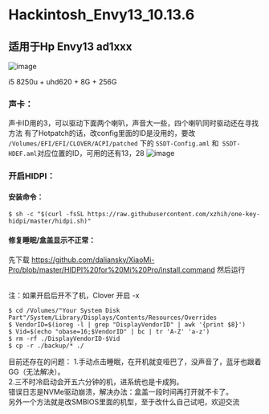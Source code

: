 # Hackintosh_Envy13_10.13.6

## 适用于Hp Envy13 ad1xxx 
![image](https://github.com/ArisHub/Hackintosh_Envy13_10.13.6/blob/master/Pictures/QQ20180919-233241%402x.png)

i5 8250u + uhd620 + 8G + 256G


### 声卡：
声卡ID用的3，可以驱动下面两个喇叭，声音大一些，四个喇叭同时驱动还在寻找方法
有了Hotpatch的话，改config里面的ID是没用的，要改 ```/Volumes/EFI/EFI/CLOVER/ACPI/patched``` 下的 ```SSDT-Config.aml``` 和```
SSDT-HDEF.aml```对应位置的ID，可用的还有13，28
![image](https://github.com/ArisHub/Hackintosh_Envy13_10.13.6/blob/master/Pictures/QQ20180919-235329@2x.png)

### 开启HIDPI：
#### 安装命令：
```
$ sh -c "$(curl -fsSL https://raw.githubusercontent.com/xzhih/one-key-hidpi/master/hidpi.sh)"
```
#### 修复睡眠/盒盖显示不正常：<br>

  先下载
  https://github.com/daliansky/XiaoMi-Pro/blob/master/HIDPI%20for%20Mi%20Pro/install.command
  然后运行
  
  <br>注：如果开启后开不了机，Clover 开启 -x
```
$ cd /Volumes/"Your System Disk Part"/System/Library/Displays/Contents/Resources/Overrides
$ VendorID=$(ioreg -l | grep "DisplayVendorID" | awk '{print $8}')
$ Vid=$(echo "obase=16;$VendorID" | bc | tr 'A-Z' 'a-z')
$ rm -rf ./DisplayVendorID-$Vid
$ cp -r ./backup/* ./
```

目前还存在的问题：
1.手动点击睡眠，在开机就变哑巴了，没声音了，蓝牙也跟着GG（无法解决）。<br>
2.三不时冷启动会开五六分钟的机，进系统也是卡成狗。<br>
错误日志是NVMe驱动崩溃，解决办法：盒盖一段时间再打开就不卡了。<br>
另外一个方法就是改SMBIOS里面的机型，至于改什么自己试吧，欢迎交流
